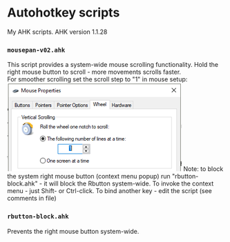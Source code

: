 # Autohotkey scripts
My AHK scripts. AHK version 1.1.28
### ` mousepan-v02.ahk `
This script provides a system-wide mouse scrolling functionality. 
Hold the right mouse button to scroll - more movements scrolls faster.  
For smoother scrolling set the scroll step to "1" in mouse setup:  
<img src="https://github.com/Mikhail22/Autohotkey/blob/master/img/wheel.png">
Note: to block the system right mouse button (context menu popup) run "rbutton-block.ahk" -
it will block the Rbutton system-wide. To invoke the context menu - just Shift- or Ctrl-click.
To bind another key - edit the script (see comments in file)  

### ` rbutton-block.ahk `
Prevents the right mouse button system-wide.
